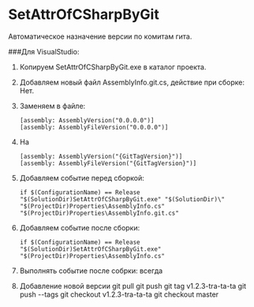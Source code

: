 # SetAttrOfCSharpByGit
Автоматическое назначение версии по комитам гита.

###Для VisualStudio:
1.  Копируем SetAttrOfCSharpByGit.exe в каталог проекта.
2.  Добавляем новый файл AssemblyInfo.git.cs, действие при сборке: Нет.
3.  Заменяем в файле:

        [assembly: AssemblyVersion("0.0.0.0")]
        [assembly: AssemblyFileVersion("0.0.0.0")]

4.  На

        [assembly: AssemblyVersion("{GitTagVersion}")]
        [assembly: AssemblyFileVersion("{GitTagVersion}")]

5.  Добавляем событие перед сборкой:

        if $(ConfigurationName) == Release "$(SolutionDir)SetAttrOfCSharpByGit.exe" "$(SolutionDir)\" "$(ProjectDir)Properties\AssemblyInfo.cs" "$(ProjectDir)Properties\AssemblyInfo.git.cs"

6.  Добавляем событие после сборки:

        if $(ConfigurationName) == Release "$(SolutionDir)SetAttrOfCSharpByGit.exe" "$(ProjectDir)Properties\AssemblyInfo.cs"
        
7.  Выполнять событие после собрки: всегда
8.  Добавление новой версии
        git pull
        git push
        git tag v1.2.3-tra-ta-ta
        git push --tags
        git checkout v1.2.3-tra-ta-ta
        git checkout master
